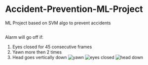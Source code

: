 # Accident-Prevention-ML-Project
ML Project based on SVM algo to prevent accidents
##
Alarm will go off if:
1. Eyes closed for 45 consecutive frames
2. Yawn more then 2 times
3. Head goes vertically down
![yawn](https://user-images.githubusercontent.com/5859629/166490364-60b1e0d7-8535-48cf-af0f-cacdeec05972.png)
![eyes closed](https://user-images.githubusercontent.com/5859629/166490375-359ac707-136c-4fe8-becf-a09b96c0b32b.png)
![head down](https://user-images.githubusercontent.com/5859629/166490377-fce4c625-74bd-4dd9-a508-46d737bbe27c.png)
